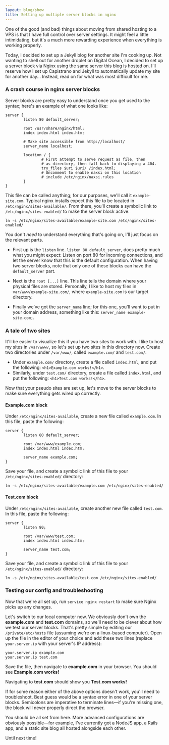 ```yaml
---
layout: blog/show
title: Setting up multiple server blocks in nginx
---
```

One of the good (and bad) things about moving from shared hosting to a VPS is that I have full control over server settings. It might feel a little intimidating, but it's a much more rewarding experience when everything is working properly.

Today, I decided to set up a Jekyll blog for another site I'm cooking up. Not wanting to shell out for another droplet on Digital Ocean, I decided to set up a server block via Nginx using the same server this blog is hosted on. I'll reserve how I set up Capistrano and Jekyll to automatically update my site for another day... Instead, read on for what was most difficult for me.

### A crash course in nginx server blocks

Server blocks are pretty easy to understand once you get used to the syntax; here's an example of what one looks like:

~~~
server {
        listen 80 default_server;

        root /usr/share/nginx/html;
        index index.html index.htm;

        # Make site accessible from http://localhost/
        server_name localhost;

        location / {
                # First attempt to serve request as file, then
                # as directory, then fall back to displaying a 404.
                try_files $uri $uri/ /index.html;
                # Uncomment to enable naxsi on this location
                # include /etc/nginx/naxsi.rules
        }
}
~~~

This file can be called anything; for our purposes, we'll call it `example-site.com`. Typical nginx installs expect this file to be located in `/etc/nginx/sites-available/`. From there, you'll create a symbolic link to `/etc/nginx/sites-enabled/` to make the server block active:

~~~
ln -s /etc/nginx/sites-available/example-site.com /etc/nginx/sites-enabled/
~~~

You don't *need* to understand everything that's going on, I'll just focus on the relevant parts.

* First up is the `listen` line. `listen 80 default_server`, does pretty much what you might expect: Listen on port 80 for incoming connections, and let the server know that this is the default configuration. When having two server blocks, note that only one of these blocks can have the `default_server` part.

* Next is the `root [...]` line. This line tells the domain where your physical files are stored. Personally, I like to host my files in `var/www/example-site.com/`, where `example-site.com` is our target directory.

* Finally we've got the `server_name` line; for this one, you'll want to put in your domain address, something like this: `server_name example-site.com;`.

### A tale of two sites

It'll be easier to visualize this if you have two sites to work with. I like to host my sites in `/var/www/`, so let's set up two sites in this directory now. Create two directories under `/var/www/`, called `example.com/` and `test.com/`.

* Under `example.com/` directory, create a file called `index.html`, and put the following: `<h1>Example.com works!</h1>`.
* Similarly, under `test.com/` directory, create a file called `index.html`, and put the following: `<h1>Test.com works!</h1>`.

Now that your pseudo sites are set up, let's move to the server blocks to make sure everything gets wired up correctly.

#### Example.com block

Under `/etc/nginx/sites-available`, create a new file called `example.com`. In this file, paste the following:

~~~
server {
        listen 80 default_server;

        root /var/www/example.com;
        index index.html index.htm;

        server_name example.com;
}
~~~

Save your file, and create a symbolic link of this file to your `/etc/nginx/sites-enabled/` directory:

~~~
ln -s /etc/nginx/sites-available/example.com /etc/nginx/sites-enabled/
~~~

#### Test.com block

Under `/etc/nginx/sites-available`, create another new file called `test.com`. In this file, paste the following:

~~~
server {
        listen 80;

        root /var/www/test.com;
        index index.html index.htm;

        server_name test.com;
}
~~~

Save your file, and create a symbolic link of this file to your `/etc/nginx/sites-enabled/` directory:

~~~
ln -s /etc/nginx/sites-available/test.com /etc/nginx/sites-enabled/
~~~

### Testing our config and troubleshooting

Now that we're all set up, run `service nginx restart` to make sure Nginx picks up any changes.

Let's switch to our local computer now. We obviously don't own the **example.com** and **test.com** domains, so we'll need to be clever about how we test our server blocks. That's pretty simple by editing our `/private/etc/hosts` file (assuming we're on a linux-based computer). Open up the file in the editor of your choice and add these two lines (replace `your.server.ip` with your server's IP address):

~~~
your.server.ip example.com
your.server.ip test.com
~~~

Save the file, then navigate to **example.com** in your browser. You should see **Example.com works!**

Navigating to **test.com** should show you **Test.com works!**

If for some reason either of the above options doesn't work, you'll need to troubleshoot. Best guess would be a syntax error in one of your server blocks. Semicolons are imperative to terminate lines—if you're missing one, the block will never properly direct the browser.

You should be all set from here. More advanced configurations are obviously possible—for example, I've currently got a NodeJS app, a Rails app, and a static site blog all hosted alongside each other.

Until next time!
